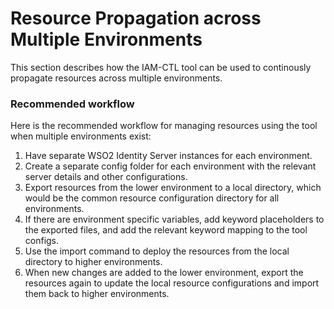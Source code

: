 # Resource Propagation across Multiple Environments

This section describes how the IAM-CTL tool can be used to continously propagate resources across multiple environments.

### Recommended workflow
Here is the recommended workflow for managing resources using the tool when multiple environments exist:
1. Have separate WSO2 Identity Server instances for each environment.
2. Create a separate config folder for each environment with the relevant server details and other configurations.
3. Export resources from the lower environment to a local directory, which would be the common resource configuration directory for all environments.
4. If there are environment specific variables, add keyword placeholders to the exported files, and add the relevant keyword mapping to the tool configs.
5. Use the import command to deploy the resources from the local directory to higher environments.
6. When new changes are added to the lower environment, export the resources again to update the local resource configurations and import them back to higher environments.

